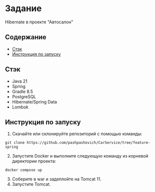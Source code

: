 # Задание
Hibernate в проекте "Автосалон"
## Содержание 
- [Стэк](#стэк)
- [Инструкция по запуску](#инструкция-по-запуску)
## Стэк
- Java 21
- Spring
- Gradle 8.5
- PostgreSQL
- Hibernate/Spring Data
- Lombok
## Инструкция по запуску
1. Скачайте или склонируйте репозиторий с помощью команды:
```
git clone https://github.com/pashpashovich/CarService/tree/feature-spring
```
2. Запустите Docker и выполните следующую команду из корневой директории проекта:
```
docker compose up
```
3. Соберите в war и задеплойте на Tomcat 11.
4. Запустите Tomcat.
